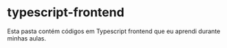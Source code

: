 # typescript-frontend
Esta pasta contém códigos em Typescript frontend que eu aprendi durante minhas aulas.
